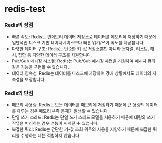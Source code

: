 # redis-test

### Redis의 장점

- 빠른 속도: Redis는 인메모리 데이터 저장소로 데이터를 메모리에 저장하기 때문에 일반적인 디스크 기반 데이터베이스보다 빠른 읽기/쓰기 속도를 제공합니다.
- 다양한 데이터 구조: Redis는 단순한 키-값 저장소뿐만 아니라 문자열, 리스트, 해시, 집합 등 다양한 데이터 구조를 지원합니다.
- Pub/Sub 메시징 시스템: Redis는 Pub/Sub 메시징 패턴을 지원하여 메시지 큐와 같은 기능을 구현할 수 있습니다.
- 데이터 영속성: Redis는 데이터를 디스크에 저장하여 장애 상황에서도 데이터의 지속성을 보장합니다.

### Redis의 단점

- 메모리 사용량: Redis는 모든 데이터를 메모리에 저장하기 때문에 큰 용량의 데이터를 다루는 경우 메모리 부족 문제가 발생할 수 있습니다.
- 단일 쓰기 스레드: Redis는 단일 쓰기 스레드 모델을 사용하기 때문에 대량의 쓰기 작업을 처리하는 경우 성능이 저하될 수 있습니다.
- 복잡한 쿼리: Redis는 간단한 키-값 조회 위주의 사용을 지향하기 때문에 복잡한 쿼리를 수행하는 데는 적합하지 않습니다.